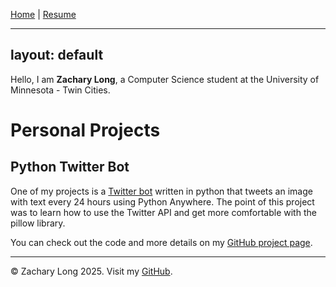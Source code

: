 [Home](/) | [Resume](/resume)

---

## layout: default

Hello, I am **Zachary Long**, a Computer Science student at the University of Minnesota - Twin Cities.

# Personal Projects

## Python Twitter Bot

One of my projects is a [Twitter bot](https://x.com/DonCheadleWOTDP) written in python that tweets an image with text every 24 hours using Python Anywhere.
The point of this project was to learn how to use the Twitter API and get more comfortable with the pillow library.

You can check out the code and more details on my [GitHub project page](https://github.com/ZacharyLong4003/Don-Cheadle-WOTD).

---

<footer>
  <p>© Zachary Long 2025. Visit my <a href="https://github.com/ZacharyLong4003">GitHub</a>.</p>
</footer>
